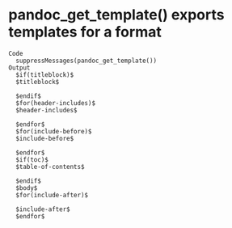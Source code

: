 # pandoc_get_template() exports templates for a format

    Code
      suppressMessages(pandoc_get_template())
    Output
      $if(titleblock)$
      $titleblock$
      
      $endif$
      $for(header-includes)$
      $header-includes$
      
      $endfor$
      $for(include-before)$
      $include-before$
      
      $endfor$
      $if(toc)$
      $table-of-contents$
      
      $endif$
      $body$
      $for(include-after)$
      
      $include-after$
      $endfor$

